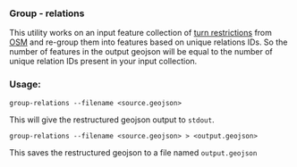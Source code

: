 ### Group - relations

This utility works on an input feature collection of [turn restrictions](http://wiki.openstreetmap.org/wiki/Relation:restriction) from [OSM](http://www.openstreetmap.org/) and re-group them into features based on unique relations IDs. So the number of features in the output geojson will be equal to the number of unique relation IDs present in your input collection. 

### Usage:

`group-relations --filename <source.geojson>`

This will give the restructured geojson output to `stdout`.

`group-relations --filename <source.geojson> > <output.geojson>`

This saves the restructured geojson to a file named `output.geojson`


